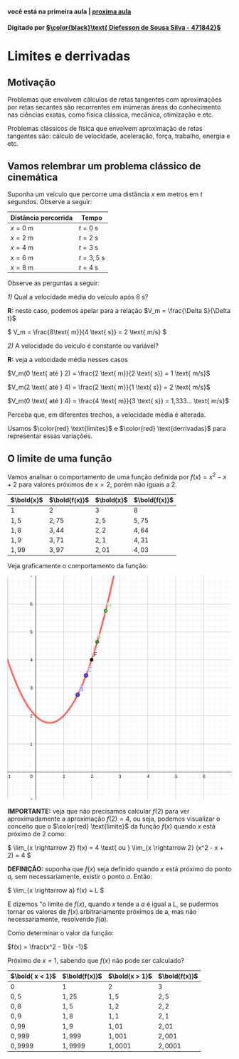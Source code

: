 ﻿ <script>
  MathJax = {
    tex: {inlineMath: [['$', '$'], ['\\(', '\\)']]}
  };
  </script>
  <script id="MathJax-script" async src="https://cdn.jsdelivr.net/npm/mathjax@3/es5/tex-chtml.js"></script>
  
   <script src="https://cdn.jsdelivr.net/npm/mermaid@8.4.0/dist/mermaid.min.js"></script>
 <script>mermaid.initialize({startOnLoad:true});</script>

#### você está na primeira aula | [proxima aula](./03-09-19-limites-e-derrivadas.html)

#### Digitado por [$\color{black}\text{ Diefesson de Sousa Silva - 471842}$](mailto://diefesson.so@gmail.com)

# Limites e derrivadas

## Motivação

Problemas que envolvem cálculos de retas tangentes com aproximações por retas secantes são recorrentes em inúmeras áreas do conhecimento nas ciências exatas, como física clássica, mecânica, otimização e etc.

Problemas clássicos de física que envolvem aproximação de retas tangentes são: cálculo de velocidade, aceleração, força, trabalho, energia e etc.

## Vamos relembrar um problema clássico de cinemática

Suponha um veículo que percorre uma distância $x$ em metros em $t$ segundos. Observe a seguir:

Distância percorrida | Tempo
-|-
$x = 0 \text{ m}$ | $t = 0 \text{ s}$
$x = 2 \text{ m}$ | $t = 2 \text{ s}$
$x = 4 \text{ m}$ | $t = 3 \text{ s}$
$x = 6 \text{ m}$ | $t = 3,5 \text{ s}$
$x = 8 \text{ m}$ | $t = 4 \text{ s}$

Observe as perguntas a seguir:

*1)* Qual a velocidade média do veículo após $8 \text{ s}$?

**R:** neste caso, podemos apelar para a relação $V_m = \frac{\Delta S}{\Delta t}$

$
V_m = \frac{8\text{ m}}{4 \text{ s}} = 2 \text{ m/s}
$

*2)* A velocidade do veículo é constante ou variável?

**R:** veja a velocidade média nesses casos

$V_m(0 \text{ até } 2) = \frac{2 \text{ m}}{2 \text{ s}} = 1 \text{ m/s}$

$V_m(2 \text{ até } 4) = \frac{2 \text{ m}}{1 \text{ s}} = 2 \text{ m/s}$

$V_m(0 \text{ até } 4) = \frac{4 \text{ m}}{3 \text{ s}} = 1,333... \text{ m/s}$

Perceba que, em diferentes trechos, a velocidade média é alterada.

Usamos $\color{red} \text{limites}$ e $\color{red} \text{derrivadas}$ para representar essas variações.

## O limite de uma função

Vamos analisar o comportamento de uma função definida por $f(x) = x^2 - x + 2$ para valores próximos de $x = 2$, porém não iguais a $2$.

$\bold{x}$ | $\bold{f(x)}$ | $\bold{x}$ | $\bold{f(x)}$
-|-|-|-
$1$ | $2$ | $3$ | $8$
$1,5$ | $2,75$ | $2,5$ | $5,75$
$1,8$ | $3,44$ | $2,2$ | $4,64$
$1,9$ | $3,71$ | $2,1$ | $4,31$
$1,99$ | $3,97$ | $2,01$ | $4,03$

Veja graficamente o comportamento da função:

![função-1](./img/funcao-1.png)

**IMPORTANTE:** veja que não precisamos calcular $f(2)$ para ver aproximadamente a aproximação $f(2) = 4$, ou seja, podemos visualizar o conceito que o $\color{red} \text{limite}$ da função $f(x)$ quando $x$ está próximo de $2$ como:

$
\lim_{x \rightarrow 2} f(x) = 4 \text{ ou } \lim_{x \rightarrow 2} (x^2 - x + 2) = 4
$

**DEFINIÇÃO:** suponha que $f(x)$ seja definido quando $x$ está próximo do ponto $a$, sem necessariamente, existir o ponto $a$. Então:

$
\lim_{x \rightarrow a} f(x) = L
$

E dizemos "o limite de $f(x)$, quando $x$ tende a $a$ é igual a $L$, se pudermos tornar os valores de $f(x)$ arbitrariamente próximos de a, mas não necessariamente, resolvendo $f(a)$.

Como determinar o valor da função:

$f(x) = \frac{x^2 - 1}{x -1}$

Próximo de $x = 1$, sabendo que $f(x)$ não pode ser calculado?

$\bold{ x < 1}$ | $\bold{f(x)}$ | $\bold{x > 1}$ | $\bold{f(x)}$
-|-|-|-
$0$      | $1$      | $2$      | $3$
$0,5$    | $1,25$   | $1,5$    | $2,5$
$0,8$    | $1,5$    | $1,2$    | $2,2$
$0,9$    | $1,8$    | $1,1$    | $2,1$
$0,99$   | $1,9$    | $1,01$   | $2,01$
$0,999$  | $1,999$  | $1,001$  | $2,001$
$0,9999$ | $1,9999$ | $1,0001$ | $2,0001$
